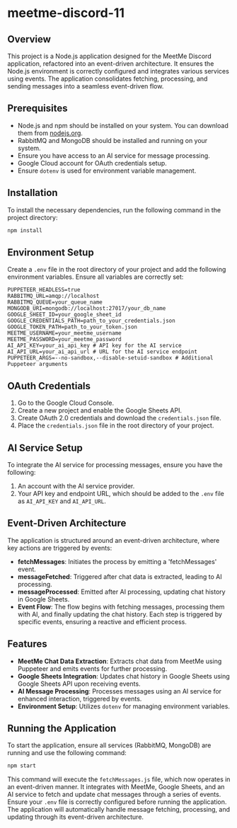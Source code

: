 # meetme-discord-11

## Overview
This project is a Node.js application designed for the MeetMe Discord application, refactored into an event-driven architecture. It ensures the Node.js environment is correctly configured and integrates various services using events. The application consolidates fetching, processing, and sending messages into a seamless event-driven flow.

## Prerequisites
- Node.js and npm should be installed on your system. You can download them from [nodejs.org](https://nodejs.org/).
- RabbitMQ and MongoDB should be installed and running on your system.
- Ensure you have access to an AI service for message processing.
- Google Cloud account for OAuth credentials setup.
- Ensure `dotenv` is used for environment variable management.

## Installation
To install the necessary dependencies, run the following command in the project directory:

```bash
npm install
```

## Environment Setup
Create a `.env` file in the root directory of your project and add the following environment variables. Ensure all variables are correctly set:

```
PUPPETEER_HEADLESS=true
RABBITMQ_URL=amqp://localhost
RABBITMQ_QUEUE=your_queue_name
MONGODB_URI=mongodb://localhost:27017/your_db_name
GOOGLE_SHEET_ID=your_google_sheet_id
GOOGLE_CREDENTIALS_PATH=path_to_your_credentials.json
GOOGLE_TOKEN_PATH=path_to_your_token.json
MEETME_USERNAME=your_meetme_username
MEETME_PASSWORD=your_meetme_password
AI_API_KEY=your_ai_api_key # API key for the AI service
AI_API_URL=your_ai_api_url # URL for the AI service endpoint
PUPPETEER_ARGS=--no-sandbox,--disable-setuid-sandbox # Additional Puppeteer arguments
```


## OAuth Credentials
1. Go to the Google Cloud Console.
2. Create a new project and enable the Google Sheets API.
3. Create OAuth 2.0 credentials and download the `credentials.json` file.
4. Place the `credentials.json` file in the root directory of your project.

## AI Service Setup
To integrate the AI service for processing messages, ensure you have the following:

1. An account with the AI service provider.
2. Your API key and endpoint URL, which should be added to the `.env` file as `AI_API_KEY` and `AI_API_URL`.

## Event-Driven Architecture
The application is structured around an event-driven architecture, where key actions are triggered by events:
- **fetchMessages**: Initiates the process by emitting a 'fetchMessages' event.
- **messageFetched**: Triggered after chat data is extracted, leading to AI processing.
- **messageProcessed**: Emitted after AI processing, updating chat history in Google Sheets.
- **Event Flow**: The flow begins with fetching messages, processing them with AI, and finally updating the chat history. Each step is triggered by specific events, ensuring a reactive and efficient process.

## Features
- **MeetMe Chat Data Extraction**: Extracts chat data from MeetMe using Puppeteer and emits events for further processing.
- **Google Sheets Integration**: Updates chat history in Google Sheets using Google Sheets API upon receiving events.
- **AI Message Processing**: Processes messages using an AI service for enhanced interaction, triggered by events.
- **Environment Setup**: Utilizes `dotenv` for managing environment variables.

## Running the Application
To start the application, ensure all services (RabbitMQ, MongoDB) are running and use the following command:

```bash
npm start
```

This command will execute the `fetchMessages.js` file, which now operates in an event-driven manner. It integrates with MeetMe, Google Sheets, and an AI service to fetch and update chat messages through a series of events. Ensure your `.env` file is correctly configured before running the application. The application will automatically handle message fetching, processing, and updating through its event-driven architecture.